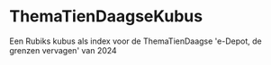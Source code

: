 # ThemaTienDaagseKubus
Een Rubiks kubus als index voor de ThemaTienDaagse 'e-Depot, de grenzen vervagen' van 2024
